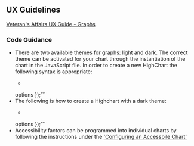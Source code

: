 ## UX Guidelines

[Veteran's Affairs UX Guide - Graphs](#)

### Code Guidance

* There are two available themes for graphs: light and dark. The correct theme can be activated for your chart through the instantiation of the chart in the JavaScript file. In order to create a new HighChart the following syntax is appropriate:
  * ```var myChart = new Highcharts.Chart('chartID', {
  options });```
* The following is how to create a Highchart with a dark theme:
  * ```var myChartTwo = new Highcharts.Chart('chartID', Highcharts.merge(darkTheme, {
  options });```
* Accessibility factors can be programmed into individual charts by following the instructions under the ['Configuring an Accessbile Chart'](https://www.highcharts.com/docs/chart-concepts/accessibility)
